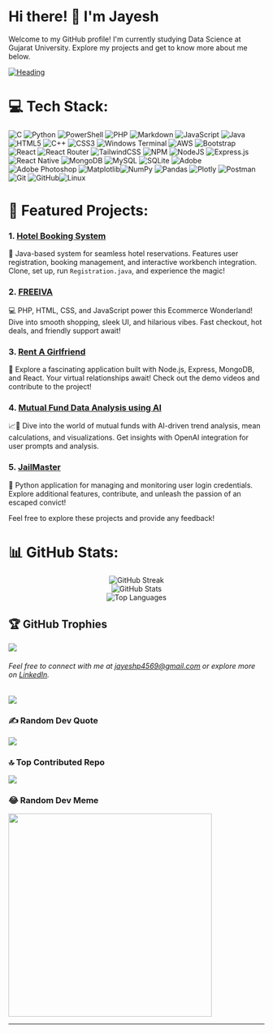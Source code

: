# Hi there! 👋 I'm Jayesh

Welcome to my GitHub profile! I'm currently studying Data Science at Gujarat University. Explore my projects and get to know more about me below.

[![Heading](https://www.google.com/url?sa=i&url=https%3A%2F%2Fwww.pinterest.com%2Fpin%2F530510031122862077%2F&psig=AOvVaw31cKlEMIKUDrD7N_DzXjjI&ust=1704446515110000&source=images&cd=vfe&opi=89978449&ved=0CBEQjRxqFwoTCIC_npm0w4MDFQAAAAAdAAAAABAf)](https://www.google.com/url?sa=i&url=https%3A%2F%2Fwww.pinterest.com%2Fpin%2F530510031122862077%2F)


# 💻 Tech Stack:

![C](https://img.shields.io/badge/c-%2300599C.svg?style=for-the-badge&logo=c&logoColor=white)  ![Python](https://img.shields.io/badge/python-3670A0?style=for-the-badge&logo=python&logoColor=ffdd54) ![PowerShell](https://img.shields.io/badge/PowerShell-%235391FE.svg?style=for-the-badge&logo=powershell&logoColor=white) ![PHP](https://img.shields.io/badge/php-%23777BB4.svg?style=for-the-badge&logo=php&logoColor=white) ![Markdown](https://img.shields.io/badge/markdown-%2331A8.svg?style=for-the-badge&logo=markdown&logoColor=white) ![JavaScript](https://img.shields.io/badge/javascript-%23323330.svg?style=for-the-badge&logo=javascript&logoColor=%23F7DF1E) ![Java](https://img.shields.io/badge/java-%23ED8B00.svg?style=for-the-badge&logo=openjdk&logoColor=white) ![HTML5](https://img.shields.io/badge/html5-%23E34F26.svg?style=for-the-badge&logo=html5&logoColor=white) ![C++](https://img.shields.io/badge/c++-%2300599C.svg?style=for-the-badge&logo=c%2B%2B&logoColor=white) ![CSS3](https://img.shields.io/badge/css3-%231572B6.svg?style=for-the-badge&logo=css3&logoColor=white) ![Windows Terminal](https://img.shields.io/badge/Windows%20Terminal-%234D4D4D.svg?style=for-the-badge&logo=windows-terminal&logoColor=white) ![AWS](https://img.shields.io/badge/AWS-%23FF9900.svg?style=for-the-badge&logo=amazon-aws&logoColor=white) ![Bootstrap](https://img.shields.io/badge/bootstrap-%238511FA.svg?style=for-the-badge&logo=bootstrap&logoColor=white) ![React](https://img.shields.io/badge/react-%2320232a.svg?style=for-the-badge&logo=react&logoColor=%2361DAFB) ![React Router](https://img.shields.io/badge/React_Router-CA4245?style=for-the-badge&logo=react-router&logoColor=white) ![TailwindCSS](https://img.shields.io/badge/tailwindcss-%2338B2AC.svg?style=for-the-badge&logo=tailwind-css&logoColor=white) ![NPM](https://img.shields.io/badge/NPM-%23CB3837.svg?style=for-the-badge&logo=npm&logoColor=white) ![NodeJS](https://img.shields.io/badge/node.js-6DA55F?style=for-the-badge&logo=node.js&logoColor=white) ![Express.js](https://img.shields.io/badge/Express.js-%23404d59?style=for-the-badge&logo=express&logoColor=white) ![React Native](https://img.shields.io/badge/react_native-%2320232a.svg?style=for-the-badge&logo=react&logoColor=%2361DAFB)  ![MongoDB](https://img.shields.io/badge/MongoDB-%234ea94b.svg?style=for-the-badge&logo=mongodb&logoColor=white) ![MySQL](https://img.shields.io/badge/MySQL-%234479A1?style=for-the-badge&logo=mysql&logoColor=white) ![SQLite](https://img.shields.io/badge/sqlite-%2307405e.svg?style=for-the-badge&logo=sqlite&logoColor=white) ![Adobe](https://img.shields.io/badge/adobe-%23FF0000.svg?style=for-the-badge&logo=adobe&logoColor=white) ![Adobe Photoshop](https://img.shields.io/badge/adobe%20photoshop-%2331A8FF.svg?style=for-the-badge&logo=adobe%20photoshop&logoColor=white) ![Matplotlib](https://img.shields.io/badge/Matplotlib-%234E8C79?style=for-the-badge&logo=matplotlib&logoColor=white)![NumPy](https://img.shields.io/badge/numpy-%23013243.svg?style=for-the-badge&logo=numpy&logoColor=white) ![Pandas](https://img.shields.io/badge/pandas-%23150458.svg?style=for-the-badge&logo=pandas&logoColor=white) ![Plotly](https://img.shields.io/badge/Plotly-%233F4F75.svg?style=for-the-badge&logo=plotly&logoColor=white) ![Postman](https://img.shields.io/badge/Postman-%23FF6C37?style=for-the-badge&logo=postman&logoColor=white) ![Git](https://img.shields.io/badge/Git-%23F05032?style=for-the-badge&logo=git&logoColor=white) ![GitHub](https://img.shields.io/badge/GitHub-%23121011?style=for-the-badge&logo=github&logoColor=white)![Linux](https://img.shields.io/badge/Linux-%23FCC624?style=for-the-badge&logo=linux&logoColor=black)

# 🚀 Featured Projects:

### 1. [Hotel Booking System](https://github.com/j-a-y-e-s-h/hotel-booking)

🏨 Java-based system for seamless hotel reservations. Features user registration, booking management, and interactive workbench integration. Clone, set up, run `Registration.java`, and experience the magic!

### 2. [FREEIVA](https://github.com/j-a-y-e-s-h/freeiva)

💻 PHP, HTML, CSS, and JavaScript power this Ecommerce Wonderland! Dive into smooth shopping, sleek UI, and hilarious vibes. Fast checkout, hot deals, and friendly support await!

### 3. [Rent A Girlfriend](https://github.com/j-a-y-e-s-h/Rent-A-Girlfriend)

💑 Explore a fascinating application built with Node.js, Express, MongoDB, and React. Your virtual relationships await! Check out the demo videos and contribute to the project!

### 4. [Mutual Fund Data Analysis using AI](https://github.com/j-a-y-e-s-h/ai-data-analytics)

📈🤖 Dive into the world of mutual funds with AI-driven trend analysis, mean calculations, and visualizations. Get insights with OpenAI integration for user prompts and analysis.

### 5. [JailMaster](https://github.com/j-a-y-e-s-h/jailmaster)

🚀 Python application for managing and monitoring user login credentials. Explore additional features, contribute, and unleash the passion of an escaped convict!

Feel free to explore these projects and provide any feedback!

# 📊 GitHub Stats:

<p align="center">
  <img src="https://github-readme-streak-stats.herokuapp.com/?user=j-a-y-e-s-h&theme=dark&hide_border=false" alt="GitHub Streak" />
  <br/>
  <img src="https://github-readme-stats.vercel.app/api?username=j-a-y-e-s-h&theme=dark&hide_border=false&include_all_commits=true&count_private=false" alt="GitHub Stats" />
  <br/>
  <img src="https://github-readme-stats.vercel.app/api/top-langs/?username=j-a-y-e-s-h&theme=dark&hide_border=false&include_all_commits=true&count_private=false&layout=compact" alt="Top Languages" />
</p>


## 🏆 GitHub Trophies

![](https://github-profile-trophy.vercel.app/?username=j-a-y-e-s-h&theme=radical&no-frame=false&no-bg=true&margin-w=4)

###### Feel free to connect with me at [jayeshp4569@gmail.com](mailto:jayeshp4569@gmail.com) or explore more on [LinkedIn](https://www.linkedin.com/in/jayeshpatel4569/).

[![](https://visitcount.itsvg.in/api?id=j-a-y-e-s-h&icon=0&color=0)](https://visitcount.itsvg.in/)

### ✍️ Random Dev Quote

![](https://quotes-github-readme.vercel.app/api?type=horizontal&theme=gruvbox)

### 🔝 Top Contributed Repo

![](https://github-contributor-stats.vercel.app/api?username=j-a-y-e-s-h&limit=5&theme=dark&combine_all_yearly_contributions=true)

### 😂 Random Dev Meme

<img src='https://randommeme-five.vercel.app/' style="height: 400px;"/>

---
